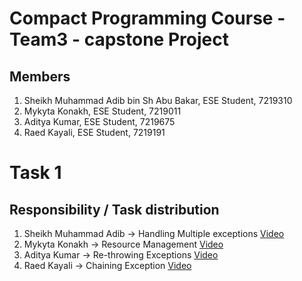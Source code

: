 # Compact Programming Course - Team3 - capstone Project

## Members
1. Sheikh Muhammad Adib bin Sh Abu Bakar, ESE Student, 7219310
2. Mykyta Konakh, ESE Student, 7219011
3. Aditya Kumar, ESE Student, 7219675
4. Raed Kayali, ESE Student, 7219191

# Task 1
## Responsibility / Task distribution
1. Sheikh Muhammad Adib -> Handling Multiple exceptions [Video](https://1drv.ms/v/s!AlQOuTxbuHLMkb0fSAglONiIyAWqHA?e=reYGqU)
2. Mykyta Konakh -> Resource Management [Video](https://1drv.ms/f/s!AnvqoDuBDuM6yA97OBLlwiGAToMR?e=QFqUsa)
3. Aditya Kumar -> Re-throwing Exceptions [Video]()
4. Raed Kayali -> Chaining Exception [Video](https://1drv.ms/v/c/ef0b11542d3ddb9f/EbRysihZhU9HmaLJ4p7UKHgBqbRZBbRMI50KNFMUPReoHg?e=PjeN4v)



